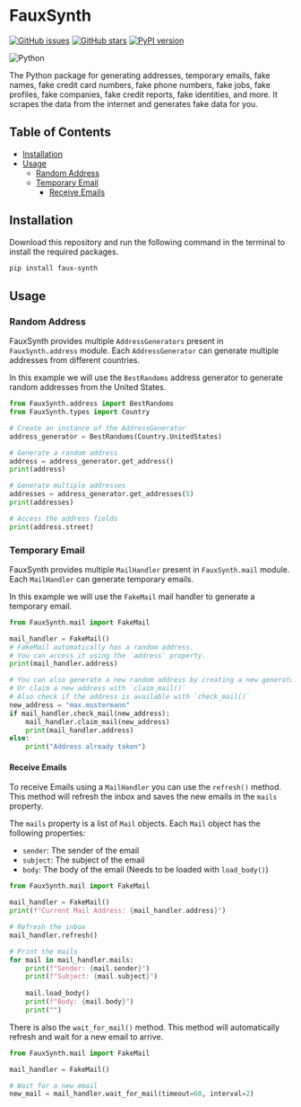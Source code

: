# FauxSynth
[![GitHub issues](https://img.shields.io/github/issues/FelixSmtt/FauxSynth)](https://github.com/FelixSmtt/FauxSynth/issues) [![GitHub stars](https://img.shields.io/github/stars/FelixSmtt/FauxSynth)](https://github.com/FelixSmtt/FauxSynth/stargazers) [![PyPI version](https://badge.fury.io/py/rich.svg)](https://badge.fury.io/py/faux-synth)

![Python](https://img.shields.io/badge/python-3670A0?style=for-the-badge&logo=python&logoColor=ffdd54)

The Python package for generating addresses, temporary emails, fake names, fake credit card numbers, fake phone numbers, fake jobs, fake profiles, fake companies, fake credit reports, fake identities, and more.
It scrapes the data from the internet and generates fake data for you.

## Table of Contents

- [Installation](#installation)
- [Usage](#usage)
  - [Random Address](#random-address)
  - [Temporary Email](#temporary-email)
    - [Receive Emails](#receive-emails) 


## Installation

Download this repository and run the following command in the terminal to install the required packages.

```bash
pip install faux-synth
```

## Usage

### Random Address

FauxSynth provides multiple `AddressGenerators` present in `FauxSynth.address` module. 
Each `AddressGenerator` can generate multiple addresses from different countries.

In this example we will use the `BestRandoms` address generator to generate random addresses from the United States.

```python
from FauxSynth.address import BestRandoms
from FauxSynth.types import Country

# Create an instance of the AddressGenerator
address_generator = BestRandoms(Country.UnitedStates)

# Generate a random address
address = address_generator.get_address()
print(address)

# Generate multiple addresses
addresses = address_generator.get_addresses(5)
print(addresses)

# Access the address fields
print(address.street)

```

### Temporary Email

FauxSynth provides multiple `MailHandler` present in `FauxSynth.mail` module.
Each `MailHandler` can generate temporary emails.

In this example we will use the `FakeMail` mail handler to generate a temporary email.

```python
from FauxSynth.mail import FakeMail

mail_handler = FakeMail()
# FakeMail automatically has a random address. 
# You can access it using the `address` property.
print(mail_handler.address)

# You can also generate a new random address by creating a new generator.
# Or claim a new address with `claim_mail()`
# Also check if the address is available with `check_mail()`
new_address = "max.mustermann"
if mail_handler.check_mail(new_address):
    mail_handler.claim_mail(new_address)
    print(mail_handler.address)
else:
    print("Address already taken")
```

#### Receive Emails

To receive Emails using a `MailHandler` you can use the `refresh()` method.
This method will refresh the inbox and saves the new emails in the `mails` property.

The `mails` property is a list of `Mail` objects. Each `Mail` object has the following properties:

- `sender`: The sender of the email
- `subject`: The subject of the email
- `body`: The body of the email (Needs to be loaded with `load_body()`)

```python
from FauxSynth.mail import FakeMail

mail_handler = FakeMail()
print(f"Current Mail Address: {mail_handler.address}")

# Refresh the inbox
mail_handler.refresh()

# Print the mails
for mail in mail_handler.mails:
    print(f"Sender: {mail.sender}")
    print(f"Subject: {mail.subject}")
    
    mail.load_body()
    print(f"Body: {mail.body}")
    print("")
```

There is also the `wait_for_mail()` method. 
This method will automatically refresh and wait for a new email to arrive.

```python
from FauxSynth.mail import FakeMail

mail_handler = FakeMail()

# Wait for a new email
new_mail = mail_handler.wait_for_mail(timeout=60, interval=2)
```




